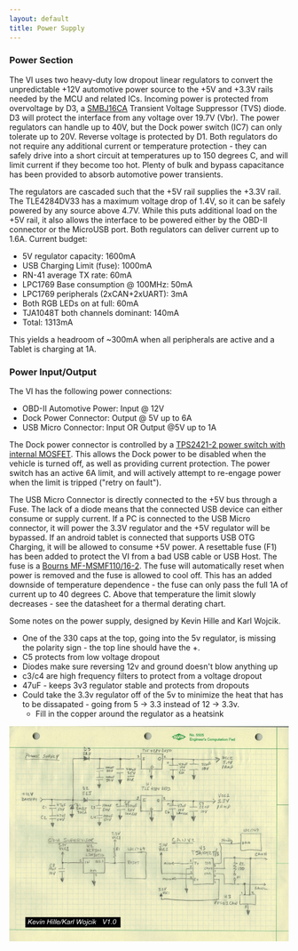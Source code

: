 ```yaml
---
layout: default
title: Power Supply
---
```


### Power Section

The VI uses two heavy-duty low dropout linear regulators to
convert the unpredictable +12V automotive power source to the +5V and +3.3V
rails needed by the MCU and related ICs.  Incoming power is protected from
overvoltage by D3, a [SMBJ16CA](http://www.fairchildsemi.com/ds/SM/SMBJ16CA.pdf)
Transient Voltage Suppressor (TVS) diode.  D3 will protect the interface from
any voltage over 19.7V (Vbr).  The power regulators can handle up to 40V, but
the Dock power switch (IC7) can only tolerate up to 20V.  Reverse voltage is
protected by D1.  Both regulators do not require any additional current or
temperature protection - they can safely drive into a short circuit at
temperatures up to 150 degrees C, and will limit current if they become too hot.
Plenty of bulk and bypass capacitance has been provided to absorb automotive
power transients.

The regulators are cascaded such that the +5V rail supplies the +3.3V rail.  The
TLE4284DV33 has a maximum voltage drop of 1.4V, so it can be safely powered by
any source above 4.7V.  While this puts additional load on the +5V rail, it also
allows the interface to be powered either by the OBD-II connector or the
MicroUSB port.  Both regulators can deliver current up to 1.6A.  Current budget:

* 5V regulator capacity: 1600mA
* USB Charging Limit (fuse): 1000mA
* RN-41 average TX rate: 60mA
* LPC1769 Base consumption @ 100MHz: 50mA
* LPC1769 peripherals (2xCAN+2xUART): 3mA
* Both RGB LEDs on at full: 60mA
* TJA1048T both channels dominant: 140mA
* Total: 1313mA

This yields a headroom of ~300mA when all peripherals are active and a Tablet is
charging at 1A.

### Power Input/Output

The VI has the following power connections:

* OBD-II Automotive Power: Input @ 12V
* Dock Power Connector: Output @ 5V up to 6A
* USB Micro Connector: Input OR Output @5V up to 1A

The Dock power connector is controlled by a [TPS2421-2 power switch with
internal MOSFET](http://www.ti.com/lit/ds/symlink/tps2421-2.pdf).  This allows
the Dock power to be disabled when the vehicle is turned off, as well as
providing current protection.  The power switch has an active 6A limit, and will
actively attempt to re-engage power when the limit is tripped ("retry on
fault").

The USB Micro Connector is directly connected to the +5V bus through a Fuse.
The lack of a diode means that the connected USB device can either consume or
supply current.  If a PC is connected to the USB Micro connector, it will power
the 3.3V regulator and the +5V regulator will be bypassed.  If an android tablet
is connected that supports USB OTG Charging, it will be allowed to consume +5V
power.  A resettable fuse (F1) has been added to protect the VI
from a bad USB cable or USB Host.  The fuse is a [Bourns
MF-MSMF110/16-2](http://www.bourns.com/pdfs/mfmsmf.pdf).  The fuse will
automatically reset when power is removed and the fuse is allowed to cool off.
This has an added downside of temperature dependence - the fuse can only pass
the full 1A of current up to 40 degrees C.  Above that temperature the limit
slowly decreases - see the datasheet for a thermal derating chart.


Some notes on the power supply, designed by Kevin Hille and Karl Wojcik.

* One of the 330 caps at the top, going into the 5v regulator, is missing the
  polarity sign - the top line should have the +.
* C5 protects from low voltage dropout
* Diodes make sure reversing 12v and ground doesn't blow anything up
* c3/c4 are high frequency filters to protect from a voltage dropout
* 47uF - keeps 3v3 regulator stable and protects from dropouts
* Could take the 3.3v regulator off of the 5v to minimize the heat that has to
  be dissapated - going from 5 -> 3.3 instead of 12 -> 3.3v.
  * Fill in the copper around the regulator as a heatsink

![Power Supply Schematic](/electrical/img/powersupply_v1.0.jpg)

